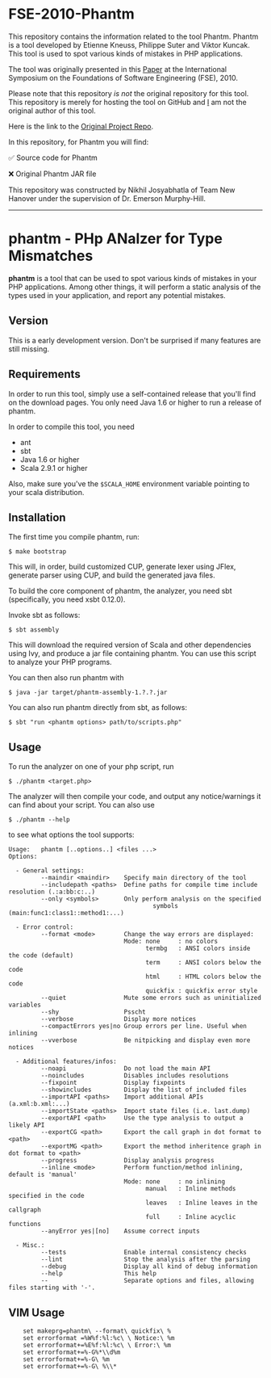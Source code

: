 # FSE-2010-Phantm

This repository contains the information related to the tool Phantm. Phantm is a tool developed by Etienne Kneuss, Philippe Suter and Viktor Kuncak. This tool is used to spot various kinds of mistakes in PHP applications.

The tool was originally presented in this [Paper](http://dl.acm.org/citation.cfm?doid=1882291.1882355) at the International Symposium on the Foundations of Software Engineering (FSE), 2010.

Please note that this repository *is not* the original repository for this tool. This repository is merely for hosting the tool on GitHub and [I](https://github.com/nikhiljosyabhatla) am not the original author of this tool.

Here is the link to the [Original Project Repo](https://github.com/colder/phantm).

In this repository, for Phantm you will find:

 :white_check_mark: Source code for Phantm
 
 :x: Original Phantm JAR file 
 
This repository was constructed by Nikhil Josyabhatla of Team New Hanover under the supervision of Dr. Emerson Murphy-Hill.

---

phantm - PHp ANalzer for Type Mismatches
======

**phantm** is a tool that can be used to spot various kinds of mistakes in your
PHP applications. Among other things, it will perform a static analysis of the
types used in your application, and report any potential mistakes.

Version
-------

This is a early development version. Don't be surprised if many features are still missing.

Requirements
------------
In order to run this tool, simply use a self-contained release that you'll find on the download pages.
You only need Java 1.6 or higher to run a release of phantm.


In order to compile this tool, you need

* ant
* sbt
* Java 1.6 or higher
* Scala 2.9.1 or higher

Also, make sure you've the `$SCALA_HOME` environment variable pointing to your scala distribution.

Installation
------------
The first time you compile phantm, run:

    $ make bootstrap

This will, in order, build customized CUP, generate lexer using JFlex, generate parser using CUP, and build the generated java files.

To build the core component of phantm, the analyzer, you need sbt (specifically, you need xsbt 0.12.0).

Invoke sbt as follows:

    $ sbt assembly

This will download the required version of Scala and other dependencies using Ivy, and produce a jar file containing phantm. You can use this script to analyze your PHP programs.

You can then also run phantm with

    $ java -jar target/phantm-assembly-1.?.?.jar

You can also run phantm directly from sbt, as follows:

    $ sbt "run <phantm options> path/to/scripts.php"

Usage
-----
To run the analyzer on one of your php script, run

    $ ./phantm <target.php>

The analyzer will then compile your code, and output any notice/warnings it can find about your script. You can also use 

    $ ./phantm --help

to see what options the tool supports:

    Usage:   phantm [..options..] <files ...>
    Options:

      - General settings:
             --maindir <maindir>    Specify main directory of the tool
             --includepath <paths>  Define paths for compile time include resolution (.:a:bb:c:..)
             --only <symbols>       Only perform analysis on the specified
                                            symbols (main:func1:class1::method1:...)

      - Error control:
             --format <mode>        Change the way errors are displayed:
                                    Mode: none     : no colors
                                          termbg   : ANSI colors inside the code (default)
                                          term     : ANSI colors below the code
                                          html     : HTML colors below the code
                                          quickfix : quickfix error style
             --quiet                Mute some errors such as uninitialized variables
             --shy                  Psscht
             --verbose              Display more notices
             --compactErrors yes|no Group errors per line. Useful when inlining
             --vverbose             Be nitpicking and display even more notices

      - Additional features/infos:
             --noapi                Do not load the main API
             --noincludes           Disables includes resolutions
             --fixpoint             Display fixpoints
             --showincludes         Display the list of included files
             --importAPI <paths>    Import additional APIs (a.xml:b.xml:...)
             --importState <paths>  Import state files (i.e. last.dump)
             --exportAPI <path>     Use the type analysis to output a likely API
             --exportCG <path>      Export the call graph in dot format to <path>
             --exportMG <path>      Export the method inheritence graph in dot format to <path>
             --progress             Display analysis progress
             --inline <mode>        Perform function/method inlining, default is 'manual'
                                    Mode: none     : no inlining
                                          manual   : Inline methods specified in the code
                                          leaves   : Inline leaves in the callgraph
                                          full     : Inline acyclic functions
             --anyError yes|[no]    Assume correct inputs

      - Misc.:
             --tests                Enable internal consistency checks
             --lint                 Stop the analysis after the parsing
             --debug                Display all kind of debug information
             --help                 This help
             --                     Separate options and files, allowing files starting with '-'.

VIM Usage
---------
        set makeprg=phantm\ --format\ quickfix\ %
        set errorformat =%W%f:%l:%c\ \ Notice:\ %m
        set errorformat+=%E%f:%l:%c\ \ Error:\ %m
        set errorformat+=%-G%*\\d%m
        set errorformat+=%-G\ %m
        set errorformat+=%-G\ %\\*
